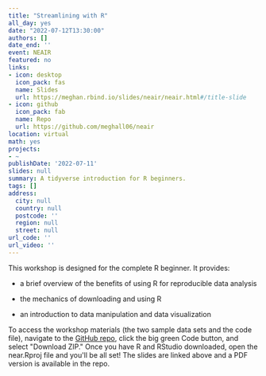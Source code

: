 ```yaml
---
title: "Streamlining with R"
all_day: yes
date: "2022-07-12T13:30:00"
authors: []
date_end: ''
event: NEAIR
featured: no
links:
- icon: desktop
  icon_pack: fas
  name: Slides
  url: https://meghan.rbind.io/slides/neair/neair.html#/title-slide
- icon: github
  icon_pack: fab
  name: Repo
  url: https://github.com/meghall06/neair
location: virtual
math: yes
projects:
- ~
publishDate: '2022-07-11'
slides: null
summary: A tidyverse introduction for R beginners.
tags: []
address:
  city: null
  country: null
  postcode: ''
  region: null
  street: null
url_code: ''
url_video: ''
---
```


This workshop is designed for the complete R beginner. It provides:

- a brief overview of the benefits of using R for reproducible data analysis

- the mechanics of downloading and using R

- an introduction to data manipulation and data visualization

To access the workshop materials (the two sample data sets and the code file), navigate to the [GitHub repo](https://github.com/meghall06/neair), click the big green Code button, and select "Download ZIP." Once you have R and RStudio downloaded, open the near.Rproj file and you'll be all set! The slides are linked above and a PDF version is available in the repo.
